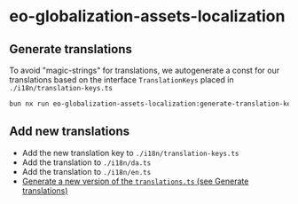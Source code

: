 # eo-globalization-assets-localization

## Generate translations

To avoid "magic-strings" for translations, we autogenerate a const for our translations based on the interface `TranslationKeys` placed in `./i18n/translation-keys.ts`

```sh
bun nx run eo-globalization-assets-localization:generate-translation-keys
```

## Add new translations

- Add the new translation key to `./i18n/translation-keys.ts`
- Add the translation to `./i18n/da.ts`
- Add the translation to `./i18n/en.ts`
- [Generate a new version of the `translations.ts` (see Generate translations)](#generate-translations)
